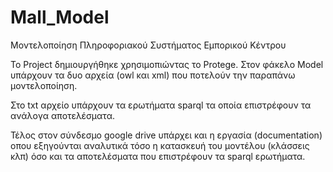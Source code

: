 # Mall_Model

Μοντελοποίηση Πληροφοριακού Συστήματος Εμπορικού Κέντρου

Το Project δημιουργήθηκε χρησιμοπιώντας το Protege. Στον φάκελο Model υπάρχουν τα δυο αρχεία (owl και xml) που ποτελούν την παραπάνω μοντελοποίηση.

Στο txt αρχείο υπάρχουν τα ερωτήματα sparql τα οποία επιστρέφουν τα ανάλογα αποτελέσματα.

Τέλος στον σύνδεσμο google drive υπάρχει και η εργασία (documentation) οπου εξηγούνται αναλυτικά τόσο η κατασκευή του μοντέλου (κλάσσεις κλπ) όσο και τα αποτελέσματα
που επιστρέφουν τα sparql ερωτήματα.


